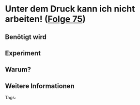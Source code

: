 # Unter dem Druck kann ich nicht arbeiten! ([Folge 75](http://minkorrekt.de/minkorrekt-folge-75-ruehrholz/))

## Benötigt wird


## Experiment


## Warum?

## Weitere Informationen


Tags: 
